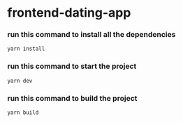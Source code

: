 # frontend-dating-app

### run this command to install all the dependencies
```
yarn install
```

### run this command to start the project
```
yarn dev
```

### run this command to build the project
```
yarn build
```
